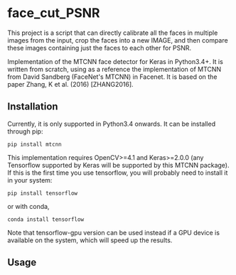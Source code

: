 # face_cut_PSNR

This project is a script that can directly calibrate all the faces in multiple images from the input, crop the faces into a new IMAGE, and then compare these images containing just the faces to each other for PSNR.

Implementation of the MTCNN face detector for Keras in Python3.4+. It is written from scratch, using as a reference the implementation of MTCNN from David Sandberg (FaceNet's MTCNN) in Facenet. It is based on the paper Zhang, K et al. (2016) [ZHANG2016].

## Installation

Currently, it is only supported in Python3.4 onwards. It can be installed through pip:
```
pip install mtcnn
```
This implementation requires OpenCV>=4.1 and Keras>=2.0.0 (any Tensorflow supported by Keras will be supported by this MTCNN package). If this is the first time you use tensorflow, you will probably need to install it in your system:
```
pip install tensorflow
```
or with conda,
```
conda install tensorflow
```
Note that tensorflow-gpu version can be used instead if a GPU device is available on the system, which will speed up the results.

## Usage
